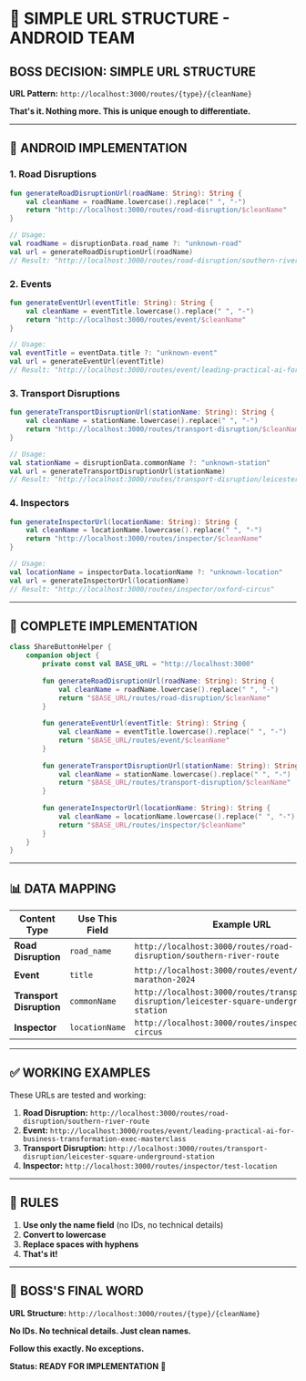 # 🎯 SIMPLE URL STRUCTURE - ANDROID TEAM

## **BOSS DECISION: SIMPLE URL STRUCTURE**

**URL Pattern:** `http://localhost:3000/routes/{type}/{cleanName}`

**That's it. Nothing more. This is unique enough to differentiate.**

---

## 📱 **ANDROID IMPLEMENTATION**

### **1. Road Disruptions**
```kotlin
fun generateRoadDisruptionUrl(roadName: String): String {
    val cleanName = roadName.lowercase().replace(" ", "-")
    return "http://localhost:3000/routes/road-disruption/$cleanName"
}

// Usage:
val roadName = disruptionData.road_name ?: "unknown-road"
val url = generateRoadDisruptionUrl(roadName)
// Result: "http://localhost:3000/routes/road-disruption/southern-river-route"
```

### **2. Events**
```kotlin
fun generateEventUrl(eventTitle: String): String {
    val cleanName = eventTitle.lowercase().replace(" ", "-")
    return "http://localhost:3000/routes/event/$cleanName"
}

// Usage:
val eventTitle = eventData.title ?: "unknown-event"
val url = generateEventUrl(eventTitle)
// Result: "http://localhost:3000/routes/event/leading-practical-ai-for-business-transformation-exec-masterclass"
```

### **3. Transport Disruptions**
```kotlin
fun generateTransportDisruptionUrl(stationName: String): String {
    val cleanName = stationName.lowercase().replace(" ", "-")
    return "http://localhost:3000/routes/transport-disruption/$cleanName"
}

// Usage:
val stationName = disruptionData.commonName ?: "unknown-station"
val url = generateTransportDisruptionUrl(stationName)
// Result: "http://localhost:3000/routes/transport-disruption/leicester-square-underground-station"
```

### **4. Inspectors**
```kotlin
fun generateInspectorUrl(locationName: String): String {
    val cleanName = locationName.lowercase().replace(" ", "-")
    return "http://localhost:3000/routes/inspector/$cleanName"
}

// Usage:
val locationName = inspectorData.locationName ?: "unknown-location"
val url = generateInspectorUrl(locationName)
// Result: "http://localhost:3000/routes/inspector/oxford-circus"
```

---

## 🔧 **COMPLETE IMPLEMENTATION**

```kotlin
class ShareButtonHelper {
    companion object {
        private const val BASE_URL = "http://localhost:3000"
        
        fun generateRoadDisruptionUrl(roadName: String): String {
            val cleanName = roadName.lowercase().replace(" ", "-")
            return "$BASE_URL/routes/road-disruption/$cleanName"
        }
        
        fun generateEventUrl(eventTitle: String): String {
            val cleanName = eventTitle.lowercase().replace(" ", "-")
            return "$BASE_URL/routes/event/$cleanName"
        }
        
        fun generateTransportDisruptionUrl(stationName: String): String {
            val cleanName = stationName.lowercase().replace(" ", "-")
            return "$BASE_URL/routes/transport-disruption/$cleanName"
        }
        
        fun generateInspectorUrl(locationName: String): String {
            val cleanName = locationName.lowercase().replace(" ", "-")
            return "$BASE_URL/routes/inspector/$cleanName"
        }
    }
}
```

---

## 📊 **DATA MAPPING**

| Content Type | Use This Field | Example URL |
|--------------|----------------|-------------|
| **Road Disruption** | `road_name` | `http://localhost:3000/routes/road-disruption/southern-river-route` |
| **Event** | `title` | `http://localhost:3000/routes/event/london-marathon-2024` |
| **Transport Disruption** | `commonName` | `http://localhost:3000/routes/transport-disruption/leicester-square-underground-station` |
| **Inspector** | `locationName` | `http://localhost:3000/routes/inspector/oxford-circus` |

---

## ✅ **WORKING EXAMPLES**

These URLs are tested and working:

1. **Road Disruption:** `http://localhost:3000/routes/road-disruption/southern-river-route`
2. **Event:** `http://localhost:3000/routes/event/leading-practical-ai-for-business-transformation-exec-masterclass`
3. **Transport Disruption:** `http://localhost:3000/routes/transport-disruption/leicester-square-underground-station`
4. **Inspector:** `http://localhost:3000/routes/inspector/test-location`

---

## 🚨 **RULES**

1. **Use only the name field** (no IDs, no technical details)
2. **Convert to lowercase**
3. **Replace spaces with hyphens**
4. **That's it!**

---

## 🎯 **BOSS'S FINAL WORD**

**URL Structure:** `http://localhost:3000/routes/{type}/{cleanName}`

**No IDs. No technical details. Just clean names.**

**Follow this exactly. No exceptions.**

**Status: READY FOR IMPLEMENTATION** 🚀
